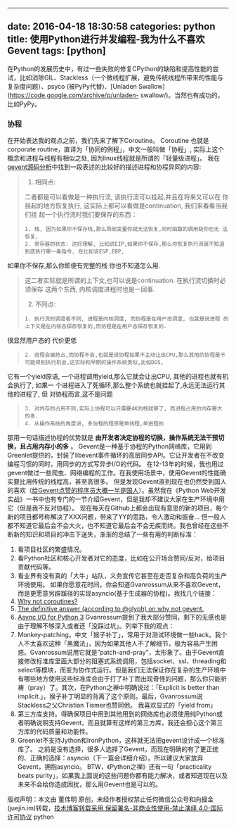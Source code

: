 
---
date: 2016-04-18 18:30:58
categories: python
title: 使用Python进行并发编程-我为什么不喜欢Gevent
tags: [python]
---
在Python的发展历史中，有过一些失败的修复CPython的缺陷和提高性能的尝试，比如消除GIL、Stackless（一个微线程扩展，避免传统线程所带来的性能与复杂度问题）、psyco
(被PyPy代替)、[Unladen Swallow](https://code.google.com/archive/p/unladen-
swallow/)。当然也有成功的，比如PyPy。
### 协程
在开始表达我的观点之前，我们先来了解下Coroutine。
Coroutine 也就是 corporate routine，直译为「协同的例程」，中文一般叫做「协程」, 实际上这个概念和进程与线程有相似之处,
因为linux线程就是所谓的「轻量级进程」。
我在[gevent源码分析](https://yuyang0.github.io/articles/gevent.html)中找到一段表述的比较好的描述进程和协程异同的内容:
>   1. 相同点:
>
> 二者都是可以看做是一种执行流, 该执行流可以挂起,并且在将来又可以在 你挂起的地方恢复执行, 这实际上都可以看做是continuation,
我们来看看当我们挂 起一个执行流时我们要保存的东西：
>
>     1. 栈, 因为如果你不保存栈,那么局部变量你就无法恢复,同时函数的调用链你也无 法恢复,
>     2. 寄存器的状态: 这好理解, 比如说EIP,如果你不保存,那么你恢复执行流就不知道 到底执行哪一条指令, 在比如说ESP,EBP,
如果你不保存,那么你即便有完整的栈 你也不知道怎么用.  
> 这二者实际就是所谓的上下文,也可以说是continuation. 在执行流切换时必须保存 这两个东西, 内核调度进程时也是一回事.
>
>   2. 不同点:
>
>     1. 执行流的调度者不同, 进程是内核调度, 而协程是在用户态调度, 也就是说进程 的上下文是在内核态保存恢复的,而协程是在用户态保存恢复的.
很显然用户态的 代价更低
>     2. 进程会被抢占,而协程不会,也就是说协程如果不主动让出CPU,那么其他的协程是不 可能得到执行机会,这实际和早期的操作系统类似,比如DOS,
它有一个yield原语, 一个进程调用yield,那么它就会让出CPU, 其他的进程也就有机会执行了, 如果一
个进程进入了死循环,那么整个系统也就挂起了,永远无法运行其他的进程了, 但 对协程而言,这不是问题
>     3. 对内存的占用不同,实际上协程可以只需要4K的栈就够了, 而进程占用的内存要大 的多.
>     4. 从操作系统的角度讲, 多协程的程序是单线程,单进程的
>
那用一句话描述协程的优势就是 **由开发者决定协程的切换，操作系统无法干预切换，且占用内存小的多** 。
Gevent是一种基于协程的Python网络库，它用到Greenlet提供的，封装了libevent事件循环的高层同步API。它让开发者在不改变编程习惯的同时，用同步的方式写异步I/O的代码。
在12-13年的时候，我也用过gevent做过一些爬虫、网络编程的工作。在我使用场景中，使用Gevent的性能确实要比用传统的线程高，甚至高很多。
但是发现Gevent直到现在也仍然受到国人的喜欢（[给Gevent点赞的程序员大概一半是国人](https://github.com/gevent/gevent/stargazers)）。虽然我在《Python
Web开发实战》一书中也有专门的一节介绍Gevent，但是我却不建议大家在生产环境中用它（但是我不反对协程）。
现在每天在Github上都会出现有意思的新的项目，每个新的项目都号称解决了XXX问题，带来了YY的思路，令人激动和振奋…
但一般人都不知道它最后会不会大火，也不知道它最后会不会无疾而终。我也曾经在这些不断新的知识和项目的冲击下迷失，渐渐的总结了一些有用的判断标准：
  1. 看项目社区的繁盛情况。
  2. 看Python社区和核心开发者对它的态度，比如在公开场合赞同/反对，给项目贡献代码等。
  3. 看业界有没有真的「大牛」站队，义务宣传它甚至在走否复杂和高负荷的生产环境使用。
如果你愿意花时间，你会知道Gvanrossum从来不喜欢Gevent，而是更愿意另辟蹊径的实现asyncio(基于生成器的协程)。我找几个链接：
  1. [Why not coroutines?](https://groups.google.com/forum/#!topic/python-tulip/swU-6lAaoEQ)
  2. [The definitive answer (according to @glyph) on why not gevent. ](https://twitter.com/gvanrossum/status/443093650533142528)
  3. [Async I/O for Python 3](https://www.youtube.com/watch?v=1coLC-MUCJc)
Gvanrossum提到了我大部分赞同，剩下的无感也是由于理解不够深入或者还「没踩过坑」。列举下我的观点：
  1. Monkey-patching。中文「猴子补丁」，常用于对测试环境做一些hack。我个人不太喜欢这种「黑魔法」，因为如果其他人不了解细节，极为容易产生困惑。Gvanrossum说用它就是”patch-and-pray”，太形象了。由于Gevent直接修改标准库里面大部分的阻塞式系统调用，包括socket、ssl、threading和 select等模块，而变为协作式运行。但是我们无法保证你在复杂的生产环境中有哪些地方使用这些标准库会由于打了补丁而出现奇怪的问题，那么你只能祈祷（pray）了。其次，在Python之禅中明确说过：「Explicit is better than implicit.」，猴子补丁明显的背离了这个原则。最后，Gvanrossum说Stackless之父Christian Tismer也赞同他。 我喜欢显式的「yield from」
  2. 第三方库支持。得确保项目中用到其他用到的网络库也必须使用纯Python或者明确说明支持Gevent，而且就算有这样的第三方库，我还会担心这个第三方库的代码质量和功能性。
  3. Greenlet不支持Jython和IronPython，这样就无法把gevent设计成一个标准库了。
之前是没有选择，很多人选择了Gevent，而现在明确的有了更正统的、正确的选择：asyncio（下一篇会详细介绍）。所以建议大家放弃Gevent，拥抱asyncio。
BTW，《Python之禅》还有一句「practicality beats
purity」，如果我上面说的这些问题你都有能力解决，或者知道现在以及未来不会给你造成困扰，那么用Gevent也是可以的。

版权声明：本文由 董伟明 原创，未经作者授权禁止任何微信公众号和向掘金(juejin.im)转载，[技术博客转载采用 保留署名-非商业性使用-禁止演绎 4.0-国际许可协议](https://creativecommons.org/licenses/by-nc-nd/4.0/deed.zh)
python
